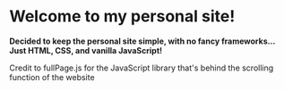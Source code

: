 # Welcome to my personal site!

**Decided to keep the personal site simple, with no fancy frameworks... Just HTML, CSS, and vanilla JavaScript!**

Credit to fullPage.js for the JavaScript library that's behind the scrolling function of the website
